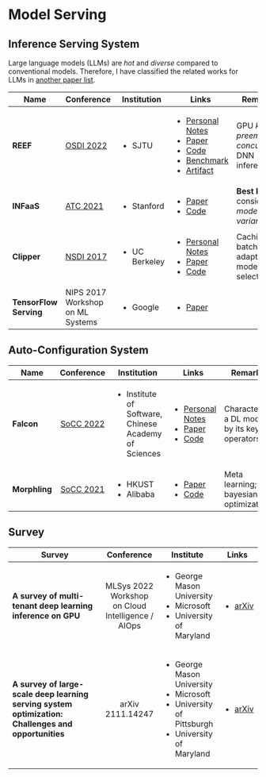 # Model Serving

## Inference Serving System

Large language models (LLMs) are _hot_ and _diverse_ compared to conventional models. Therefore, I have classified the related works for LLMs in [another paper list](llm.md).

<table data-full-width="false"><thead><tr><th width="154">Name</th><th width="163">Conference</th><th width="157">Institution</th><th width="161">Links</th><th>Remarks</th></tr></thead><tbody><tr><td><strong>REEF</strong></td><td><a href="../../reading-notes/conference/osdi-2022/">OSDI 2022</a></td><td><ul><li>SJTU</li></ul></td><td><ul><li><a href="../../reading-notes/conference/osdi-2022/reef.md">Personal Notes</a></li><li><a href="https://www.usenix.org/conference/osdi22/presentation/han">Paper</a></li><li><a href="https://github.com/SJTU-IPADS/reef">Code</a></li><li><a href="https://github.com/SJTU-IPADS/disb">Benchmark</a></li><li><a href="https://github.com/SJTU-IPADS/reef-artifacts/tree/osdi22-ae">Artifact</a></li></ul></td><td>GPU <em>kernel preemption</em>; <em>concurrent</em> DNN inferences.</td></tr><tr><td><strong>INFaaS</strong></td><td><a href="../../reading-notes/conference/atc-2021/">ATC 2021</a></td><td><ul><li>Stanford</li></ul></td><td><ul><li><a href="https://www.usenix.org/conference/atc21/presentation/romero">Paper</a></li><li><a href="https://github.com/stanford-mast/INFaaS">Code</a></li></ul></td><td><strong>Best Paper</strong>; consider <em>model-variants</em>.</td></tr><tr><td><strong>Clipper</strong></td><td><a href="../../reading-notes/conference/nsdi-2017/">NSDI 2017</a></td><td><ul><li>UC Berkeley</li></ul></td><td><ul><li><a href="../../reading-notes/conference/nsdi-2017/clipper.md">Personal Notes</a></li><li><a href="https://www.usenix.org/conference/nsdi17/technical-sessions/presentation/crankshaw">Paper</a></li><li><a href="https://github.com/ucbrise/clipper">Code</a></li></ul></td><td>Caching, batching, adaptive model selection.</td></tr><tr><td><strong>TensorFlow Serving</strong></td><td>NIPS 2017 Workshop on ML Systems</td><td><ul><li>Google</li></ul></td><td><ul><li><a href="https://arxiv.org/abs/1712.06139">Paper</a></li></ul></td><td></td></tr></tbody></table>

## Auto-Configuration System

| Name          |                        Conference                        | Institution                                                          | Links                                                                                                                                                                                                                                     | Remarks                                       |
| ------------- | :------------------------------------------------------: | -------------------------------------------------------------------- | ----------------------------------------------------------------------------------------------------------------------------------------------------------------------------------------------------------------------------------------- | --------------------------------------------- |
| **Falcon**    |  [SoCC 2022](../../reading-notes/conference/socc-2022/)  | <ul><li>Institute of Software, Chinese Academy of Sciences</li></ul> | <ul><li><a href="../../reading-notes/conference/socc-2022/falcon.md">Personal Notes</a></li><li><a href="https://dl.acm.org/doi/10.1145/3542929.3563485">Paper</a></li><li><a href="https://github.com/dos-lab/Falcon">Code</a></li></ul> | Characterize a DL model by its key operators. |
| **Morphling** | [SoCC 2021](../../reading-notes/conference/socc-2021.md) | <ul><li>HKUST</li><li>Alibaba</li></ul>                              | <ul><li><a href="https://dl.acm.org/doi/10.1145/3472883.3486987">Paper</a></li><li><a href="https://github.com/kubedl-io/morphling">Code</a></li></ul>                                                                                    | Meta learning; bayesian optimization.         |

## Survey

<table><thead><tr><th width="238">Survey</th><th align="center">Conference</th><th>Institute</th><th>Links</th></tr></thead><tbody><tr><td><strong>A survey of multi-tenant deep learning inference on GPU</strong></td><td align="center">MLSys 2022 Workshop on Cloud Intelligence / AIOps</td><td><ul><li>George Mason University</li><li>Microsoft</li><li>University of Maryland</li></ul></td><td><ul><li><a href="https://arxiv.org/abs/2203.09040">arXiv</a></li></ul></td></tr><tr><td><strong>A survey of large-scale deep learning serving system optimization: Challenges and opportunities</strong></td><td align="center">arXiv 2111.14247</td><td><ul><li>George Mason University</li><li>Microsoft</li><li>University of Pittsburgh</li><li>University of Maryland</li></ul></td><td><ul><li><a href="https://arxiv.org/abs/2111.14247">arXiv</a></li></ul></td></tr></tbody></table>
